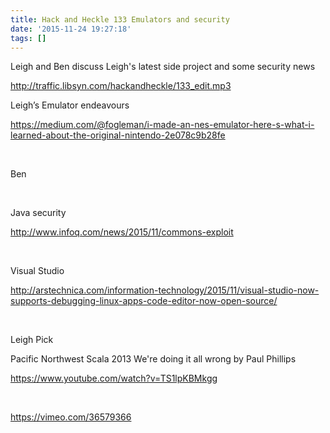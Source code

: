 ```yaml
---
title: Hack and Heckle 133 Emulators and security
date: '2015-11-24 19:27:18'
tags: []
---
```


Leigh and Ben discuss Leigh's latest side project and some security news

<!--more-->



http://traffic.libsyn.com/hackandheckle/133_edit.mp3

<span style="font-weight: 400;">Leigh’s Emulator endeavours</span>

<a href="https://medium.com/@fogleman/i-made-an-nes-emulator-here-s-what-i-learned-about-the-original-nintendo-2e078c9b28fe"><span style="font-weight: 400;">https://medium.com/@fogleman/i-made-an-nes-emulator-here-s-what-i-learned-about-the-original-nintendo-2e078c9b28fe</span></a>

&nbsp;

<span style="font-weight: 400;">Ben</span>

&nbsp;

<span style="font-weight: 400;">Java security</span>

<a href="http://www.infoq.com/news/2015/11/commons-exploit"><span style="font-weight: 400;">http://www.infoq.com/news/2015/11/commons-exploit</span></a>

&nbsp;

<span style="font-weight: 400;">Visual Studio</span>

<a href="http://arstechnica.com/information-technology/2015/11/visual-studio-now-supports-debugging-linux-apps-code-editor-now-open-source/"><span style="font-weight: 400;">http://arstechnica.com/information-technology/2015/11/visual-studio-now-supports-debugging-linux-apps-code-editor-now-open-source/</span></a>

&nbsp;

<span style="font-weight: 400;">Leigh Pick</span>

Pacific Northwest Scala 2013 We're doing it all wrong by Paul Phillips

<a href="https://www.youtube.com/watch?v=TS1lpKBMkgg"><span style="font-weight: 400;">https://www.youtube.com/watch?v=TS1lpKBMkgg</span></a>

&nbsp;

<a href="https://vimeo.com/36579366"><span style="font-weight: 400;">https://vimeo.com/36579366</span></a>

&nbsp;
